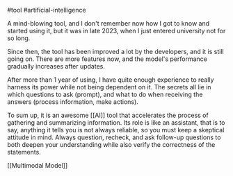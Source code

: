 #tool #artificial-intelligence 

A mind-blowing tool, and I don't remember now how I got to know and started using it, but it was in late 2023, when I just entered university not for so long.

Since then, the tool has been improved a lot by the developers, and it is still going on. There are more features now, and the model's performance gradually increases after updates.

After more than 1 year of using, I have quite enough experience to really harness its power while not being dependent on it. The secrets all lie in which questions to ask (prompt), and what to do when receiving the answers (process information, make actions).

To sum up, it is an awesome [[AI]] tool that accelerates the process of gathering and summarizing information. Its role is like an assistant, that is to say, anything it tells you is not always reliable, so you must keep a skeptical attitude in mind. Always question, recheck, and ask follow-up questions to both deepen your understanding while also verify the correctness of the statements.

[[Multimodal Model]]